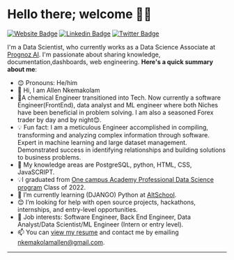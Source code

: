 
<!---
appetite4coding/appetite4coding is a ✨ special ✨ repository because its `README.md` (this file) appears on your GitHub profile.
You can click the Preview link to take a look at your changes.
--->





# Hello there; welcome 👋🏾

[![Website Badge](https://img.shields.io/badge/-Codingappetit.com-000000?style=for-the-badge&logo=Google-Chrome&logoColor=white&link=#)](#) [![Linkedin Badge](https://img.shields.io/badge/--blue?style=for-the-badge&logo=Linkedin&logoColor=white&link=https://www.linkedin.com/in/nkemakolam-allen-appetite4coding)](https://www.linkedin.com/in/nkemakolam-allen-appetite4coding) [![Twitter Badge](https://img.shields.io/badge/-@CodingAppetit-1ca0f1?style=for-the-badge&logo=twitter&logoColor=white&link=https://twitter.com/CodingAppetit?t=hcmc_-GkCZ9OHOoGKuPBPA&s=09)](https://twitter.com/CodingAppetit?t=hcmc_-GkCZ9OHOoGKuPBPA&s=09)

I'm a Data Scientist, who currently works as a Data Science Associate at [Prognoz AI](https://prognozai.com/). I'm passionate about sharing knowledge, documentation,dashboards, web engineering.
**Here's a quick summary about me**:

- 😊 Pronouns: He/him
- 👋 Hi, I am Allen Nkemakolam
- 👀A chemical Engineer transitioned into Tech. Now currently a software Engineer(FrontEnd), data analyst and ML engineer where both Niches have been beneficial in problem solving. I am also a seasoned Forex trader by day and by night😊.  
- 💡 Fun fact: I am a meticulous Engineer accomplished in compiling, transforming and analyzing complex information through software. Expert in machine learning and large dataset management. Demonstrated success in identifying relationships and building solutions to business problems.
- 🌱 My knowledge areas are PostgreSQL, python, HTML, CSS, JavaSCRIPT. 
- 💡I graduated from [One campus Academy Professional Data Science program](https://onecampusacademy.com/public/) Class of 2022.
- 🌱 I’m currently learning (DJANGO) Python at [AltSchool](https://altschoolafrica.com/).
- 😊 I’m looking for help with open source projects, hackathons, internships, and entry-level opportunities.
- 💼 Job interests: Software Engineer, Back End Engineer, Data Analyst/Data Scientist/ML Engineer (Intern or entry level).
- 📫 You can [view my resume](https://drive.google.com/file/d/1H6joD2PBZ8WpKS4Vnaz8UV3KVv94q6dk/view?usp=sharing) and contact me by emailing nkemakolamallen@gmail.com.

---
<!-- 
| <img align="center" src="https://github-readme-stats.vercel.app/api?username=bolajiayodeji&show_icons=true&include_all_commits=true&hide_border=true" alt="Bolaji's GitHub stats" /> | <img align="center" src="https://github-readme-stats.vercel.app/api/top-langs/?username=bolajiayodeji&langs_count=8&layout=compact&hide_border=true" alt="Bolaji's GitHub stats" /> | 
| ------------- | ------------- |
 -->
